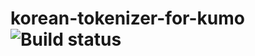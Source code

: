 # korean-tokenizer-for-kumo  ![Build status](https://travis-ci.org/whitelazy/korean-tokenizer-for-kumo.svg?branch=master)
